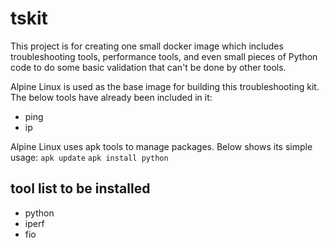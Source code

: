 # tskit

This project is for creating one small docker image which includes troubleshooting tools, performance tools, and even small pieces of Python code to do some basic validation that can't be done by other tools.

Alpine Linux is used as the base image for building this troubleshooting kit. The below tools have already been included in it:
- ping 
- ip

Alpine Linux uses apk tools to manage packages. Below shows its simple usage:
`apk update`
`apk install python`

## tool list to be installed
- python
- iperf
- fio


